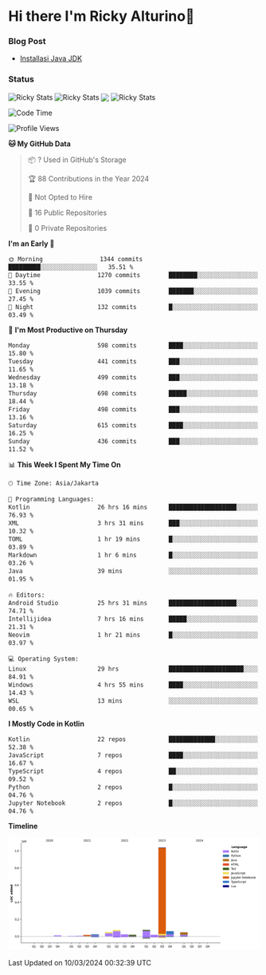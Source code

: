 # Hi there I'm Ricky Alturino👋

### Blog Post

<!-- BLOG-POST-LIST:START -->

- [Installasi Java JDK](https://onirutla.medium.com/installasi-java-jdk-ec701beeb5cb?source=rss-d9d81c918cc9------2)
<!-- BLOG-POST-LIST:END -->

### Status

<img align="center" alt="Ricky Stats" src="https://github-readme-stats.vercel.app/api?username=Alturino&theme=dark&show_icons=true&hide_border=false" />
<img align="center" alt="Ricky Stats" src="https://github-readme-stats.vercel.app/api/top-langs/?username=Alturino&theme=dark&show_icons=true&layout=compact"/>
<img align="center" width="640px" src="https://github-readme-stats.vercel.app/api/wakatime?username=Alturino&layout=compact&hide_border=true&theme=dark">
<img align="center" alt="Ricky Stats" src="https://leetcard.jacoblin.cool/onirutla?border=0&radius=20&ext=activity"/>

<!--START_SECTION:waka-->
![Code Time](http://img.shields.io/badge/Code%20Time-89%20hrs%2035%20mins-blue)

![Profile Views](http://img.shields.io/badge/Profile%20Views-0-blue)

**🐱 My GitHub Data** 

> 📦 ? Used in GitHub's Storage 
 > 
> 🏆 88 Contributions in the Year 2024
 > 
> 🚫 Not Opted to Hire
 > 
> 📜 16 Public Repositories 
 > 
> 🔑 0 Private Repositories 
 > 
**I'm an Early 🐤** 

```text
🌞 Morning                1344 commits        █████████░░░░░░░░░░░░░░░░   35.51 % 
🌆 Daytime                1270 commits        ████████░░░░░░░░░░░░░░░░░   33.55 % 
🌃 Evening                1039 commits        ███████░░░░░░░░░░░░░░░░░░   27.45 % 
🌙 Night                  132 commits         █░░░░░░░░░░░░░░░░░░░░░░░░   03.49 % 
```
📅 **I'm Most Productive on Thursday** 

```text
Monday                   598 commits         ████░░░░░░░░░░░░░░░░░░░░░   15.80 % 
Tuesday                  441 commits         ███░░░░░░░░░░░░░░░░░░░░░░   11.65 % 
Wednesday                499 commits         ███░░░░░░░░░░░░░░░░░░░░░░   13.18 % 
Thursday                 698 commits         █████░░░░░░░░░░░░░░░░░░░░   18.44 % 
Friday                   498 commits         ███░░░░░░░░░░░░░░░░░░░░░░   13.16 % 
Saturday                 615 commits         ████░░░░░░░░░░░░░░░░░░░░░   16.25 % 
Sunday                   436 commits         ███░░░░░░░░░░░░░░░░░░░░░░   11.52 % 
```


📊 **This Week I Spent My Time On** 

```text
🕑︎ Time Zone: Asia/Jakarta

💬 Programming Languages: 
Kotlin                   26 hrs 16 mins      ███████████████████░░░░░░   76.93 % 
XML                      3 hrs 31 mins       ███░░░░░░░░░░░░░░░░░░░░░░   10.32 % 
TOML                     1 hr 19 mins        █░░░░░░░░░░░░░░░░░░░░░░░░   03.89 % 
Markdown                 1 hr 6 mins         █░░░░░░░░░░░░░░░░░░░░░░░░   03.26 % 
Java                     39 mins             ░░░░░░░░░░░░░░░░░░░░░░░░░   01.95 % 

🔥 Editors: 
Android Studio           25 hrs 31 mins      ███████████████████░░░░░░   74.71 % 
Intellijidea             7 hrs 16 mins       █████░░░░░░░░░░░░░░░░░░░░   21.31 % 
Neovim                   1 hr 21 mins        █░░░░░░░░░░░░░░░░░░░░░░░░   03.97 % 

💻 Operating System: 
Linux                    29 hrs              █████████████████████░░░░   84.91 % 
Windows                  4 hrs 55 mins       ████░░░░░░░░░░░░░░░░░░░░░   14.43 % 
WSL                      13 mins             ░░░░░░░░░░░░░░░░░░░░░░░░░   00.65 % 
```

**I Mostly Code in Kotlin** 

```text
Kotlin                   22 repos            █████████████░░░░░░░░░░░░   52.38 % 
JavaScript               7 repos             ████░░░░░░░░░░░░░░░░░░░░░   16.67 % 
TypeScript               4 repos             ██░░░░░░░░░░░░░░░░░░░░░░░   09.52 % 
Python                   2 repos             █░░░░░░░░░░░░░░░░░░░░░░░░   04.76 % 
Jupyter Notebook         2 repos             █░░░░░░░░░░░░░░░░░░░░░░░░   04.76 % 
```



**Timeline**

![Lines of Code chart](https://raw.githubusercontent.com/Alturino/Alturino/main/assets/bar_graph.png)


 Last Updated on 10/03/2024 00:32:39 UTC
<!--END_SECTION:waka-->
